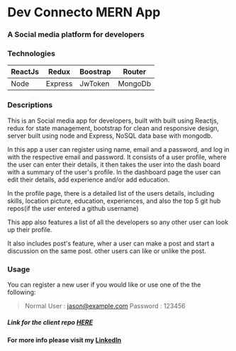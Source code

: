 # Dev Connecto MERN App
### A Social media platform for developers

### Technologies 

| ReactJs | Redux |Boostrap|Router|
| --------| ------|--------|------|
|Node|Express|JwToken	|MongoDb|


### Descriptions
This is an Social media app for developers, built with built using Reactjs, redux for state management, bootstrap for clean and responsive design, server built using node and Express, NoSQL data base with mongodb.

In this app a user can register using name, email and a password, and log in with the respective email and password. It consists of a user profile, where the user can enter their details, it then takes the user into the dash board with a summary of the user's profile. In the dashboard page the user can edit their details, add experience and/or add education. 

In the profile page, there is a detailed list of the users details, including skills, location picture, education, experiences, and also the top 5 git hub repos(if the user entered a github username)

This app also features a list of all the developers so any other user can look up their profile. 

It also includes post's feature, wher a user can make a post and start a discussion on the same post. other users can like or unlike the post. 

### Usage

You can register a new user if you would like or use one of the the following:

> Normal User : jason@example.com Password : 123456


##### Link for the client repo [HERE](https://github.com/Pedro-Goncal/DevConnector-MERN/tree/master/client)
#### For more info please visit my [LinkedIn](https://www.linkedin.com/in/pedro-goncalves88/)
